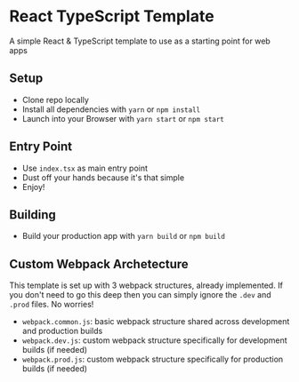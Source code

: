 # React TypeScript Template
A simple React & TypeScript template to use as a starting point for web apps

## Setup
- Clone repo locally
- Install all dependencies with `yarn` or `npm install`
- Launch into your Browser with `yarn start` or `npm start`

## Entry Point
- Use `index.tsx` as main entry point
- Dust off your hands because it's that simple
- Enjoy!

## Building
- Build your production app with `yarn build` or `npm build`

## Custom Webpack Archetecture
This template is set up with 3 webpack structures, already implemented. If you don't need to go this deep then you can simply ignore the `.dev` and `.prod` files. No worries!
- `webpack.common.js`: basic webpack structure shared across development and production builds
- `webpack.dev.js`: custom webpack structure specifically for development builds (if needed)
- `webpack.prod.js`: custom webpack structure specifically for production builds (if needed)
